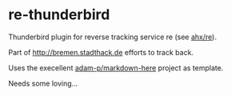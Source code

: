 re-thunderbird
==============

Thunderbird plugin for reverse tracking service re (see [ahx/re](http://github.com/ahx/re)).

Part of http://bremen.stadthack.de efforts to track back.

Uses the execellent [adam-p/markdown-here](http://github.com/adam-p/markdown-here) project as template.

Needs some loving...
